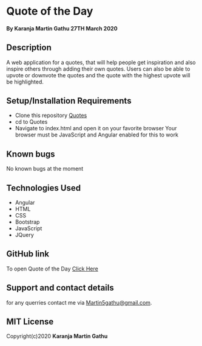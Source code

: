 # Quote of the Day
#### By **Karanja Martin Gathu** 27TH March 2020
## Description
A web application for a quotes, that will help people get inspiration and also inspire others through adding their own quotes. Users can also be able to upvote or downvote the quotes and the quote with the highest upvote will be highlighted.

## Setup/Installation Requirements
+ Clone this repository [Quotes](https://github.com/martingathu/Quotes)
+ cd to Quotes
+ Navigate to index.html and open it on your favorite browser Your browser must be JavaScript and Angular enabled for this to work
## Known bugs
No known bugs at the moment
## Technologies Used
+ Angular
+ HTML
+ CSS
+ Bootstrap
+ JavaScript
+ JQuery

## GitHub link
To open Quote of the Day [Click Here](https://martingathu.github.io/Quotes/)
## Support and contact details
for any querries contact me via Martin5gathu@gmail.com.

## MIT License
Copyright(c)2020 **Karanja Martin Gathu**
